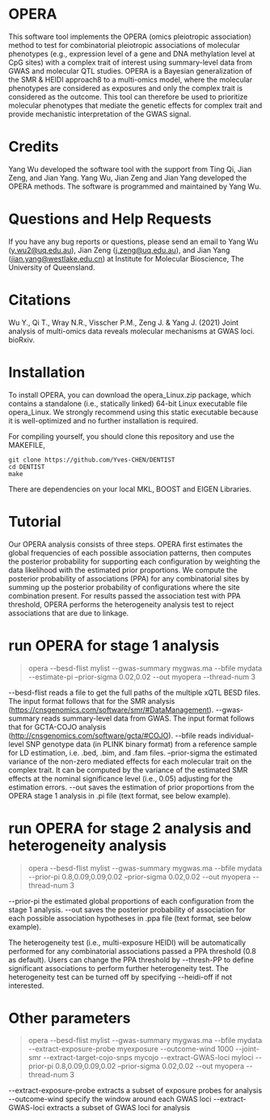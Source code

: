 # OPERA
This software tool implements the OPERA (omics pleiotropic association) method to test for combinatorial pleiotropic associations of molecular phenotypes (e.g., expression level of a gene and DNA methylation level at CpG sites) with a complex trait of interest using summary-level data from GWAS and molecular QTL studies. OPERA is a Bayesian generalization of the SMR &amp; HEIDI approach8 to a multi-omics model, where the molecular phenotypes are considered as exposures and only the complex trait is considered as the outcome. This tool can therefore be used to prioritize molecular phenotypes that mediate the genetic effects for complex trait and provide mechanistic interpretation of the GWAS signal.

# Credits
Yang Wu developed the software tool with the support from Ting Qi, Jian Zeng, and Jian Yang.
Yang Wu, Jian Zeng and Jian Yang developed the OPERA methods. 
The software is programmed and maintained by Yang Wu.

# Questions and Help Requests
If you have any bug reports or questions, please send an email to Yang Wu (y.wu2@uq.edu.au), Jian Zeng (j.zeng@uq.edu.au), and Jian Yang (jian.yang@westlake.edu.cn) at Institute for Molecular Bioscience, The University of Queensland.

# Citations
Wu Y., Qi T., Wray N.R., Visscher P.M., Zeng J. & Yang J. (2021) Joint analysis of multi-omics data reveals molecular mechanisms at GWAS loci. bioRxiv.

# Installation
To install OPERA, you can download the opera_Linux.zip package, which contains a standalone (i.e., statically linked) 64-bit Linux executable file opera_Linux. We strongly recommend using this static executable because it is well-optimized and no further installation is required.

For compiling yourself, you should clone this repository and use the MAKEFILE,  
```
git clone https://github.com/Yves-CHEN/DENTIST
cd DENTIST
make
```
There are dependencies on your local MKL, BOOST and EIGEN Libraries.

# Tutorial
Our OPERA analysis consists of three steps. OPERA first estimates the global frequencies of each possible association patterns, then computes the posterior probability for supporting each configuration by weighting the data likelihood with the estimated prior proportions. We compute the posterior probability of associations (PPA) for any combinatorial sites by summing up the posterior probability of configurations where the site combination present. For results passed the association test with PPA threshold, OPERA performs the heterogeneity analysis test to reject associations that are due to linkage. 

# run OPERA for stage 1 analysis
> opera --besd-flist mylist --gwas-summary mygwas.ma --bfile mydata --estimate-pi –prior-sigma 0.02,0.02 --out myopera --thread-num 3

--besd-flist reads a file to get the full paths of the multiple xQTL BESD files. The input format follows that for the SMR analysis (https://cnsgenomics.com/software/smr/#DataManagement). 
--gwas-summary reads summary-level data from GWAS. The input format follows that for GCTA-COJO analysis (http://cnsgenomics.com/software/gcta/#COJO).
--bfile reads individual-level SNP genotype data (in PLINK binary format) from a reference sample for LD estimation, i.e. .bed, .bim, and .fam files.
–prior-sigma the estimated variance of the non-zero mediated effects for each molecular trait on the complex trait.  It can be computed by the variance of the estimated SMR effects at the nominal significance level (i.e., 0.05) adjusting for the estimation errors. 
--out saves the estimation of prior proportions from the OPERA stage 1 analysis in .pi file (text format, see below example).

# run OPERA for stage 2 analysis and heterogeneity analysis
> opera --besd-flist mylist --gwas-summary mygwas.ma --bfile mydata --prior-pi 0.8,0.09,0.09,0.02 –prior-sigma 0.02,0.02 --out myopera --thread-num 3

--prior-pi the estimated global proportions of each configuration from the stage 1 analysis. 
--out saves the posterior probability of association for each possible association hypotheses in .ppa file (text format, see below example).

The heterogeneity test (i.e., multi-exposure HEIDI) will be automatically performed for any combinatorial associations passed a PPA threshold (0.8 as default). Users can change the PPA threshold by --thresh-PP to define significant associations to perform further heterogeneity test. The heterogeneity test can be turned off by specifying --heidi-off if not interested.

# Other parameters
> opera --besd-flist mylist --gwas-summary mygwas.ma --bfile mydata --extract-exposure-probe myexposure --outcome-wind 1000 --joint-smr --extract-target-cojo-snps mycojo --extract-GWAS-loci myloci --prior-pi 0.8,0.09,0.09,0.02 –prior-sigma 0.02,0.02 --out myopera --thread-num 3 

--extract-exposure-probe	extracts a subset of exposure probes for analysis
--outcome-wind specify the window around each GWAS loci
--extract-GWAS-loci extracts a subset of GWAS loci for analysis












